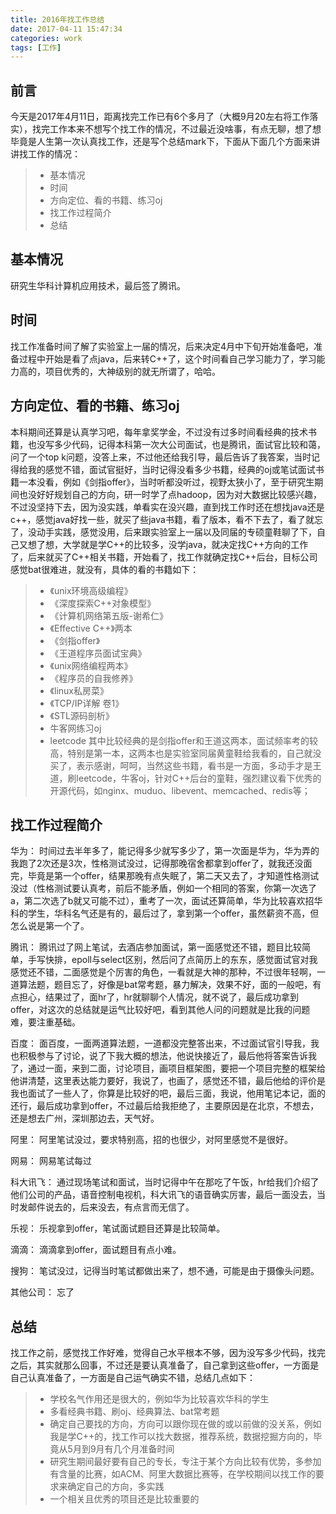 ```yaml
---
title: 2016年找工作总结
date: 2017-04-11 15:47:34
categories: work
tags: [工作]
---
```


## 前言
今天是2017年4月11日，距离找完工作已有6个多月了（大概9月20左右将工作落实），找完工作本来不想写个找工作的情况，不过最近没啥事，有点无聊，想了想毕竟是人生第一次认真找工作，还是写个总结mark下，下面从下面几个方面来讲讲找工作的情况：
>* 基本情况
>* 时间
>* 方向定位、看的书籍、练习oj
>* 找工作过程简介
>* 总结
<!--more-->

## 基本情况
研究生华科计算机应用技术，最后签了腾讯。

## 时间
找工作准备时间了解了实验室上一届的情况，后来决定4月中下旬开始准备吧，准备过程中开始是看了点java，后来转C++了，这个时间看自己学习能力了，学习能力高的，项目优秀的，大神级别的就无所谓了，哈哈。

## 方向定位、看的书籍、练习oj
本科期间还算是认真学习吧，每年拿奖学金，不过没有过多时间看经典的技术书籍，也没写多少代码，记得本科第一次大公司面试，也是腾讯，面试官比较和蔼，问了一个top k问题，没答上来，不过他还给我引导，最后告诉了我答案，当时记得给我的感觉不错，面试官挺好，当时记得没看多少书籍，经典的oj或笔试面试书籍一本没看，例如《剑指offer》，当时听都没听过，视野太狭小了，至于研究生期间也没好好规划自己的方向，研一时学了点hadoop，因为对大数据比较感兴趣，不过没坚持下去，因为没实践，单看实在没兴趣，直到找工作时还在想找java还是c++，感觉java好找一些，就买了些java书籍，看了版本，看不下去了，看了就忘了，没动手实践，感觉没用，后来跟实验室上一届以及同届的专硕童鞋聊了下，自己又想了想，大学就是学C++的比较多，没学java，就决定找C++方向的工作了，后来就买了C++相关书籍，开始看了，找工作就确定找C++后台，目标公司感觉bat很难进，就没有，具体的看的书籍如下：
>* 《unix环境高级编程》
>* 《深度探索C++对象模型》
>* 《计算机网络第五版-谢希仁》
>* 《Effective C++》两本
>* 《剑指offer》
>* 《王道程序员面试宝典》
>* 《unix网络编程两本》
>* 《程序员的自我修养》
>* 《linux私房菜》
>* 《TCP/IP详解 卷1》
>* 《STL源码剖析》
>*  牛客网练习oj
>*  leetcode
其中比较经典的是剑指offer和王道这两本，面试频率考的较高，特别是第一本，这两本也是实验室同届黄童鞋给我看的，自己就没买了，表示感谢，呵呵，当然这些书籍，看书是一方面，多动手才是王道，刷leetcode，牛客oj，针对C++后台的童鞋，强烈建议看下优秀的开源代码，如nginx、muduo、libevent、memcached、redis等；


## 找工作过程简介
华为：
时间过去半年多了，能记得多少就写多少了，第一次面是华为，华为弄的我跑了2次还是3次，性格测试没过，记得那晚宿舍都拿到offer了，就我还没面完，毕竟是第一个offer，结果那晚有点失眠了，第二天又去了，才知道性格测试没过（性格测试要认真考，前后不能矛盾，例如一个相同的答案，你第一次选了a，第二次选了b就又可能不过），重考了一次，面试还算简单，华为比较喜欢招华科的学生，华科名气还是有的，最后过了，拿到第一个offer，虽然薪资不高，但怎么说是第一个了。

腾讯：
腾讯过了网上笔试，去酒店参加面试，第一面感觉还不错，题目比较简单，手写快排，epoll与select区别，然后问了点简历上的东东，感觉面试官对我感觉还不错，二面感觉是个厉害的角色，一看就是大神的那种，不过很年轻啊，一道算法题，题目忘了，好像是bat常考题，暴力解决，效果不好，面的一般吧，有点担心，结果过了，面hr了，hr就聊聊个人情况，就不说了，最后成功拿到offer，对这次的总结就是运气比较好吧，看到其他人问的问题就是比我的问题难，要注重基础。

百度：
面百度，一面两道算法题，一道都没完整答出来，不过面试官引导我，我也积极参与了讨论，说了下我大概的想法，他说快接近了，最后他将答案告诉我了，通过一面，来到二面，讨论项目，画项目框架图，要把一个项目完整的框架给他讲清楚，这里表达能力要好，我说了，也画了，感觉还不错，最后他给的评价是我也面试了一些人了，你算是比较好的吧，最后三面，我说，他用笔记本记，面的还行，最后成功拿到offer，不过最后给我拒绝了，主要原因是在北京，不想去，还是想去广州，深圳那边去，天气好。

阿里：
阿里笔试没过，要求特别高，招的也很少，对阿里感觉不是很好。

网易：
网易笔试每过

科大讯飞：
通过现场笔试和面试，当时记得中午在那吃了午饭，hr给我们介绍了他们公司的产品，语音控制电视机，科大讯飞的语音确实厉害，最后一面没去，当时发邮件说去的，后来没去，有点言而无信了。

乐视：
乐视拿到offer，笔试面试题目还算是比较简单。

滴滴：
滴滴拿到offer，面试题目有点小难。

搜狗：
笔试没过，记得当时笔试都做出来了，想不通，可能是由于摄像头问题。

其他公司：
忘了 

## 总结
找工作之前，感觉找工作好难，觉得自己水平根本不够，因为没写多少代码，找完之后，其实就那么回事，不过还是要认真准备了，自己拿到这些offer，一方面是自己认真准备了，一方面是自己运气确实不错，总结几点如下：
>* 学校名气作用还是很大的，例如华为比较喜欢华科的学生
>* 多看经典书籍、刷oj、经典算法、bat常考题
>* 确定自己要找的方向，方向可以跟你现在做的或以前做的没关系，例如我是学C++的，找工作可以找大数据，推荐系统，数据挖掘方向的，毕竟从5月到9月有几个月准备时间
>* 研究生期间最好要有自己的专长，专注于某个方向比较有优势，多参加有含量的比赛，如ACM、阿里大数据比赛等，在学校期间以找工作的要求来确定自己的方向，多实践
>* 一个相关且优秀的项目还是比较重要的



